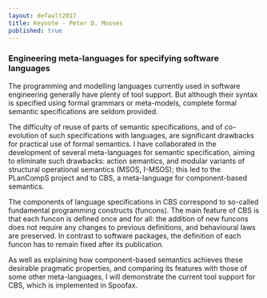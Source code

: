 ```yaml
---
layout: default2017
title: Keynote - Peter D. Mosses
published: true
---
```


### Engineering meta-languages for specifying software languages

The programming and modelling languages currently used in software engineering generally have plenty of tool support. But although their syntax is specified using formal grammars or meta-models, complete formal semantic specifications are seldom provided.

The difficulty of reuse of parts of semantic specifications, and of co-evolution of such specifications with languages, are significant drawbacks for practical use of formal semantics. I have collaborated in the development of several meta-languages for semantic specification, aiming to eliminate such drawbacks: action semantics, and modular variants of structural operational semantics (MSOS, I-MSOS); this led to the PLanCompS project and to CBS, a meta-language for component-based semantics.

The components of language specifications in CBS correspond to so-called fundamental programming constructs (funcons). The main feature of CBS is that each funcon is defined once and for all: the addition of new funcons does not require any changes to previous definitions, and behavioural laws are preserved. In contrast to software packages, the definition of each funcon has to remain fixed after its publication.

As well as explaining how component-based semantics achieves these desirable pragmatic properties, and comparing its features with those of some other meta-languages, I will demonstrate the current tool support for CBS, which is implemented in Spoofax.